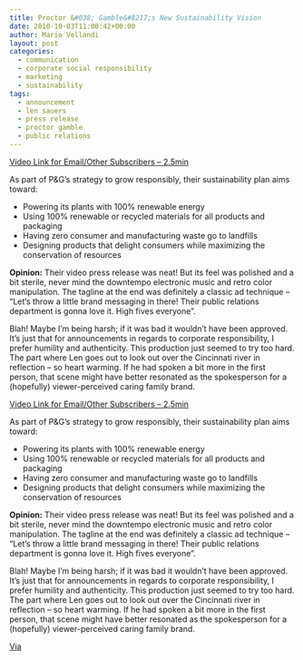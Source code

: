 ```yaml
---
title: Proctor &#038; Gamble&#8217;s New Sustainability Vision
date: 2010-10-03T11:00:42+00:00
author: Mario Vellandi
layout: post
categories:
  - communication
  - corporate social responsibility
  - marketing
  - sustainability
tags:
  - announcement
  - len sauers
  - press release
  - proctor gamble
  - public relations
---
```

[Video Link for Email/Other Subscribers &#8211; 2.5min](http://www.youtube.com/watch?v=-HTRHKefy_I)

As part of P&G’s strategy to grow responsibly, their sustainability plan aims toward:

  * Powering its plants with 100% renewable energy
  * Using 100% renewable or recycled materials for all products and packaging
  * Having zero consumer and manufacturing waste go to landfills
  * Designing products that delight consumers while maximizing the conservation of resources

**Opinion:** Their video press release was neat! But its feel was polished and a bit sterile, never mind the downtempo electronic music and retro color manipulation. The tagline at the end was definitely a classic ad technique &#8211; &#8220;Let&#8217;s throw a little brand messaging in there! Their public relations department is gonna love it. High fives everyone&#8221;.

Blah! Maybe I&#8217;m being harsh; if it was bad it wouldn&#8217;t have been approved. It&#8217;s just that for announcements in regards to corporate responsibility, I prefer humility and authenticity. This production just seemed to try too hard. The part where Len goes out to look out over the Cincinnati river in reflection &#8211; so heart warming. If he had spoken a bit more in the first person, that scene might have better resonated as the spokesperson for a (hopefully) viewer-perceived caring family brand.

[Video Link for Email/Other Subscribers &#8211; 2.5min](http://www.youtube.com/watch?v=-HTRHKefy_I)

As part of P&G’s strategy to grow responsibly, their sustainability plan aims toward:

  * Powering its plants with 100% renewable energy
  * Using 100% renewable or recycled materials for all products and packaging
  * Having zero consumer and manufacturing waste go to landfills
  * Designing products that delight consumers while maximizing the conservation of resources

**Opinion:** Their video press release was neat! But its feel was polished and a bit sterile, never mind the downtempo electronic music and retro color manipulation. The tagline at the end was definitely a classic ad technique &#8211; &#8220;Let&#8217;s throw a little brand messaging in there! Their public relations department is gonna love it. High fives everyone&#8221;.

Blah! Maybe I&#8217;m being harsh; if it was bad it wouldn&#8217;t have been approved. It&#8217;s just that for announcements in regards to corporate responsibility, I prefer humility and authenticity. This production just seemed to try too hard. The part where Len goes out to look out over the Cincinnati river in reflection &#8211; so heart warming. If he had spoken a bit more in the first person, that scene might have better resonated as the spokesperson for a (hopefully) viewer-perceived caring family brand.

[Via](http://greenormal.blogspot.com/2010/09/p-announces-new-sustainability-vision.html)
